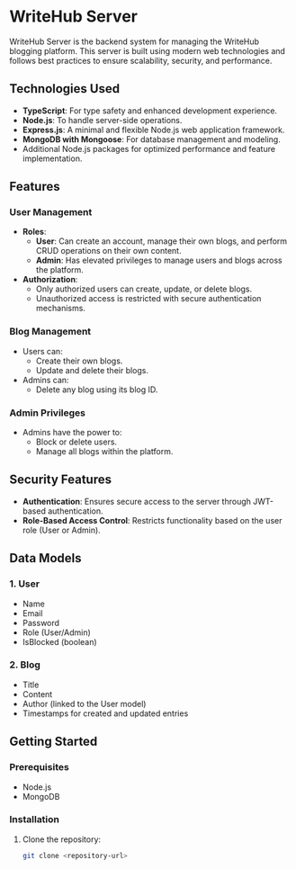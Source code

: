 # WriteHub Server

WriteHub Server is the backend system for managing the WriteHub blogging platform. This server is built using modern web technologies and follows best practices to ensure scalability, security, and performance.

## Technologies Used
- **TypeScript**: For type safety and enhanced development experience.
- **Node.js**: To handle server-side operations.
- **Express.js**: A minimal and flexible Node.js web application framework.
- **MongoDB with Mongoose**: For database management and modeling.
- Additional Node.js packages for optimized performance and feature implementation.

## Features
### User Management
- **Roles**: 
  - **User**: Can create an account, manage their own blogs, and perform CRUD operations on their own content.
  - **Admin**: Has elevated privileges to manage users and blogs across the platform.
- **Authorization**:
  - Only authorized users can create, update, or delete blogs.
  - Unauthorized access is restricted with secure authentication mechanisms.

### Blog Management
- Users can:
  - Create their own blogs.
  - Update and delete their blogs.
- Admins can:
  - Delete any blog using its blog ID.

### Admin Privileges
- Admins have the power to:
  - Block or delete users.
  - Manage all blogs within the platform.

## Security Features
- **Authentication**: Ensures secure access to the server through JWT-based authentication.
- **Role-Based Access Control**: Restricts functionality based on the user role (User or Admin).

## Data Models
### 1. User
- Name
- Email
- Password
- Role (User/Admin)
- IsBlocked (boolean)

### 2. Blog
- Title
- Content
- Author (linked to the User model)
- Timestamps for created and updated entries

## Getting Started
### Prerequisites
- Node.js
- MongoDB

### Installation
1. Clone the repository:
   ```bash
   git clone <repository-url>

